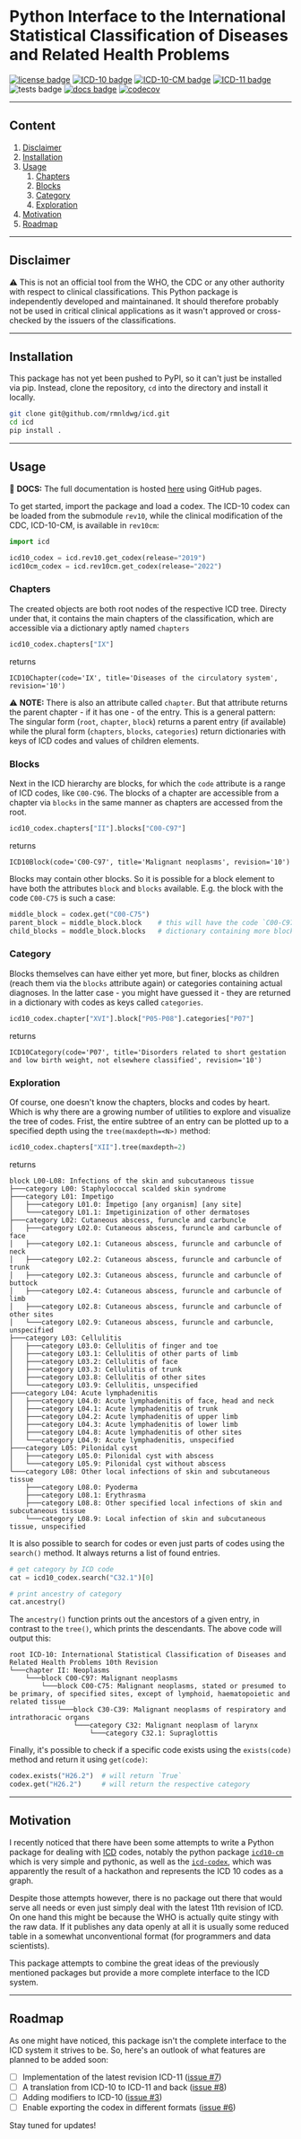 # Python Interface to the International Statistical Classification of Diseases and Related Health Problems

[![license badge](https://img.shields.io/badge/license-MIT-blue.svg?style=flat)][license file]
[![ICD-10 badge](https://img.shields.io/badge/ICD--10-%F0%9F%97%B8%20done-green.svg?style=flat)][ICD-10]
[![ICD-10-CM badge](https://img.shields.io/badge/ICD--10--CM-%F0%9F%97%B8%20done-green.svg?style=flat)][ICD-10-CM]
[![ICD-11 badge](https://img.shields.io/badge/ICD--11-%E2%9C%97%20not%20yet-red.svg?style=flat)][ICD-11]
![tests badge](https://github.com/rmnldwg/icd/actions/workflows/tests.yml/badge.svg?style=flat)
[![docs badge](https://github.com/rmnldwg/icd/actions/workflows/docs.yml/badge.svg?style=flat)](https://rmnldwg.github.io/icd)
[![codecov](https://codecov.io/gh/rmnldwg/icd/branch/main/graph/badge.svg?token=53LOK18GLT)](https://codecov.io/gh/rmnldwg/icd)


[license file]: https://github.com/rmnldwg/icd/blob/main/LICENSE
[ICD-10]: https://icd.who.int/browse10
[ICD-10-CM]: https://www.cdc.gov/nchs/icd/icd10cm.htm
[ICD-11]: https://icd.who.int/browse11

***

## Content

1. [Disclaimer](#disclaimer)
2. [Installation](#installation)
3. [Usage](#usage)
   1. [Chapters](#chapters)
   2. [Blocks](#blocks)
   3. [Category](#category)
   4. [Exploration](#exploration)
4. [Motivation](#motivation)
5. [Roadmap](#roadmap)

***

## Disclaimer

⚠️ This is not an official tool from the WHO, the CDC or any other authority with respect to clinical classifications. This Python package is independently developed and maintainaned. It should therefore probably not be used in critical clinical applications as it wasn't approved or cross-checked by the issuers of the classifications.

***

## Installation

This package has not yet been pushed to PyPI, so it can't just be installed via pip. Instead, clone the repository, `cd` into the directory and install it
locally.

```bash
git clone git@github.com/rmnldwg/icd.git
cd icd
pip install .
```

***

## Usage

📖 **DOCS:** The full documentation is hosted [here][docs] using GitHub pages.

[docs]: https://rmnldwg.github.io/icd

To get started, import the package and load a codex. The ICD-10 codex can be loaded from the submodule `rev10`, while the clinical modification of the CDC, ICD-10-CM, is available in `rev10cm`:

```python
import icd

icd10_codex = icd.rev10.get_codex(release="2019")
icd10cm_codex = icd.rev10cm.get_codex(release="2022")
```

### Chapters

The created objects are both root nodes of the respective ICD tree. Directy under that, it contains the main chapters of the classification, which are accessible via a dictionary aptly named `chapters`

```python
icd10_codex.chapters["IX"]
```

returns

```text
ICD10Chapter(code='IX', title='Diseases of the circulatory system', revision='10')
```

⚠️ **NOTE:** There is also an attribute called `chapter`. But that attribute returns the parent chapter - if it has one - of the entry. This is a general pattern: The singular form (`root`, `chapter`, `block`) returns a parent entry (if available) while the plural form (`chapters`, `blocks`, `categories`) return dictionaries with keys of ICD codes and values of children elements.

### Blocks

Next in the ICD hierarchy are blocks, for which the `code` attribute is a range of ICD codes, like `C00-C96`. The blocks of a chapter are accessible from a chapter via `blocks` in the same manner as chapters are accessed from the root.

```python
icd10_codex.chapters["II"].blocks["C00-C97"]
```

returns

```text
ICD10Block(code='C00-C97', title='Malignant neoplasms', revision='10')
```

Blocks may contain other blocks. So it is possible for a block element to have both the attributes `block` and `blocks` available. E.g. the block with the code `C00-C75` is such a case:

```python
middle_block = codex.get("C00-C75")
parent_block = middle_block.block    # this will have the code `C00-C97`
child_blocks = moddle_block.blocks   # dictionary containing more blocks below
```

### Category

Blocks themselves can have either yet more, but finer, blocks as children (reach them via the `blocks` attribute again) or categories containing actual diagnoses. In the latter case - you might have guessed it - they are returned in a dictionary with codes as keys called `categories`.

```python
icd10_codex.chapter["XVI"].block["P05-P08"].categories["P07"]
```

returns

```text
ICD10Category(code='P07', title='Disorders related to short gestation and low birth weight, not elsewhere classified', revision='10')
```

### Exploration

Of course, one doesn't know the chapters, blocks and codes by heart. Which is why there are a growing number of utilities to explore and visualize the tree of codes. Frist, the entire subtree of an entry can be plotted up to a specified depth using the `tree(maxdepth=<N>)` method:

```python
icd10_codex.chapters["XII"].tree(maxdepth=2)
```

returns

```text
block L00-L08: Infections of the skin and subcutaneous tissue
├───category L00: Staphylococcal scalded skin syndrome
├───category L01: Impetigo
│   ├───category L01.0: Impetigo [any organism] [any site]
│   └───category L01.1: Impetiginization of other dermatoses
├───category L02: Cutaneous abscess, furuncle and carbuncle
│   ├───category L02.0: Cutaneous abscess, furuncle and carbuncle of face
│   ├───category L02.1: Cutaneous abscess, furuncle and carbuncle of neck
│   ├───category L02.2: Cutaneous abscess, furuncle and carbuncle of trunk
│   ├───category L02.3: Cutaneous abscess, furuncle and carbuncle of buttock
│   ├───category L02.4: Cutaneous abscess, furuncle and carbuncle of limb
│   ├───category L02.8: Cutaneous abscess, furuncle and carbuncle of other sites
│   └───category L02.9: Cutaneous abscess, furuncle and carbuncle, unspecified
├───category L03: Cellulitis
│   ├───category L03.0: Cellulitis of finger and toe
│   ├───category L03.1: Cellulitis of other parts of limb
│   ├───category L03.2: Cellulitis of face
│   ├───category L03.3: Cellulitis of trunk
│   ├───category L03.8: Cellulitis of other sites
│   └───category L03.9: Cellulitis, unspecified
├───category L04: Acute lymphadenitis
│   ├───category L04.0: Acute lymphadenitis of face, head and neck
│   ├───category L04.1: Acute lymphadenitis of trunk
│   ├───category L04.2: Acute lymphadenitis of upper limb
│   ├───category L04.3: Acute lymphadenitis of lower limb
│   ├───category L04.8: Acute lymphadenitis of other sites
│   └───category L04.9: Acute lymphadenitis, unspecified
├───category L05: Pilonidal cyst
│   ├───category L05.0: Pilonidal cyst with abscess
│   └───category L05.9: Pilonidal cyst without abscess
└───category L08: Other local infections of skin and subcutaneous tissue
    ├───category L08.0: Pyoderma
    ├───category L08.1: Erythrasma
    ├───category L08.8: Other specified local infections of skin and subcutaneous tissue
    └───category L08.9: Local infection of skin and subcutaneous tissue, unspecified
```

It is also possible to search for codes or even just parts of codes using the `search()` method. It always returns a list of found entries.

```python
# get category by ICD code
cat = icd10_codex.search("C32.1")[0]

# print ancestry of category
cat.ancestry()
```

The `ancestry()` function prints out the ancestors of a given entry, in contrast to the `tree()`, which prints the descendants. The above code will output this:

```text
root ICD-10: International Statistical Classification of Diseases and Related Health Problems 10th Revision
└───chapter II: Neoplasms
    └───block C00-C97: Malignant neoplasms
        └───block C00-C75: Malignant neoplasms, stated or presumed to be primary, of specified sites, except of lymphoid, haematopoietic and related tissue
            └───block C30-C39: Malignant neoplasms of respiratory and intrathoracic organs
                └───category C32: Malignant neoplasm of larynx
                    └───category C32.1: Supraglottis
```

Finally, it's possible to check if a specific code exists using the `exists(code)` method and return it using `get(code)`:

```python
codex.exists("H26.2")  # will return `True`
codex.get("H26.2")     # will return the respective category
```

***

## Motivation

I recently noticed that there have been some attempts to write a Python package for dealing with [ICD](https://www.who.int/standards/classifications/classification-of-diseases) codes, notably the python package [`icd10-cm`](https://github.com/bryand1/icd10-cm) which is very simple and pythonic, as well as the [`icd-codex`](https://github.com/icd-codex/icd-codex), which was apparently the result of a hackathon and represents the ICD 10 codes as a graph.

Despite those attempts however, there is no package out there that would serve all needs or even just simply deal with the latest 11th revision of ICD. On one hand this might be because the WHO is actually quite stingy with the raw data. If it publishes any data openly at all it is usually some reduced table in a somewhat unconventional format (for programmers and data scientists).

This package attempts to combine the great ideas of the previously mentioned packages but provide a more complete interface to the ICD system.

***

## Roadmap

As one might have noticed, this package isn't the complete interface to the ICD system it strives to be. So, here's an outlook of what features are planned to be added soon:

- [ ] Implementation of the latest revision ICD-11 ([issue #7])
- [ ] A translation from ICD-10 to ICD-11 and back ([issue #8])
- [ ] Adding modifiers to ICD-10 ([issue #3])
- [ ] Enable exporting the codex in different formats ([issue #6])

[issue #3]: https://github.com/rmnldwg/icd/issues/3
[issue #6]: https://github.com/rmnldwg/icd/issues/6
[issue #7]: https://github.com/rmnldwg/icd/issues/7
[issue #8]: https://github.com/rmnldwg/icd/issues/8

Stay tuned for updates!